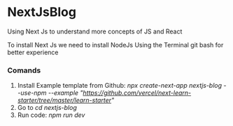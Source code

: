 # NextJsBlog
Using Next Js to understand more concepts of JS and React

To install Next Js we need to install NodeJs
Using the Terminal git bash for better experience

### Comands
1. Install Example template from Github: _npx create-next-app nextjs-blog --use-npm --example "https://github.com/vercel/next-learn-starter/tree/master/learn-starter"_
2. Go to _cd nextjs-blog_
3. Run code: _npm run dev_